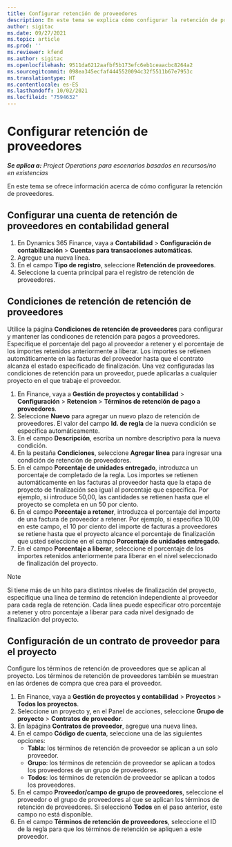 ```yaml
---
title: Configurar retención de proveedores
description: En este tema se explica cómo configurar la retención de proveedores.
author: sigitac
ms.date: 09/27/2021
ms.topic: article
ms.prod: ''
ms.reviewer: kfend
ms.author: sigitac
ms.openlocfilehash: 9511da6212aafbf5b173efc6eb1ceaacbc8264a2
ms.sourcegitcommit: 098ea345ecfaf4445520094c32f5511b67e7953c
ms.translationtype: HT
ms.contentlocale: es-ES
ms.lasthandoff: 10/02/2021
ms.locfileid: "7594632"
---
```

# <a name="set-up-vendor-retention"></a>Configurar retención de proveedores

_**Se aplica a:** Project Operations para escenarios basados en recursos/no en existencias_

En este tema se ofrece información acerca de cómo configurar la retención de proveedores.

## <a name="set-up-a-vendor-retention-account-in-general-ledger"></a>Configurar una cuenta de retención de proveedores en contabilidad general

1. En Dynamics 365 Finance, vaya a **Contabilidad** > **Configuración de contabilización** > **Cuentas para transacciones automáticas**.
2. Agregue una nueva línea.
3. En el campo **Tipo de registro**, seleccione **Retención de proveedores**.
4. Seleccione la cuenta principal para el registro de retención de proveedores.

## <a name="create-vendor-retention-terms"></a>Condiciones de retención de retención de proveedores

Utilice la página **Condiciones de retención de proveedores** para configurar y mantener las condicones de retención para pagos a proveedores. Especifique el porcentaje del pago al proveedor a retener y el porcentaje de los importes retenidos anteriormente a liberar. Los importes se retienen automáticamente en las facturas del proveedor hasta que el contrato alcanza el estado especificado de finalización. Una vez configuradas las condiciones de retención para un proveedor, puede aplicarlas a cualquier proyecto en el que trabaje el proveedor.

1. En Finance, vaya a **Gestión de proyectos y contabilidad** > **Configuración** > **Retencion** > **Términos de retención de pago a proveedores**.
2. Seleccione **Nuevo** para agregar un nuevo plazo de retención de proveedores. El valor del campo **Id. de regla** de la nueva condición se especifica automáticamente. 
3. En el campo **Descripción**, escriba un nombre descriptivo para la nueva condición.
4. En la pestaña **Condiciones**, seleccione **Agregar línea** para ingresar una condición de retención de proveedores.
5. En el campo **Porcentaje de unidades entregado**, introduzca un porcentaje de completado de la regla. Los importes se retienen automáticamente en las facturas al proveedor hasta que la etapa de proyecto de finalización sea igual al porcentaje que especifica. Por ejemplo, si introduce 50,00, las cantidades se retienen hasta que el proyecto se completa en un 50 por ciento.
6. En el campo **Porcentaje a retener**, introduzca el porcentaje del importe de una factura de proveedor a retener. Por ejemplo, si especifica 10,00 en este campo, el 10 por ciento del importe de facturas a proveedores se retiene hasta que el proyecto alcance el porcentaje de finalización que usted seleccione en el campo **Porcentaje de unidades entregado**.
7. En el campo **Porcentaje a liberar**, seleccione el porcentaje de los importes retenidos anteriormente para liberar en el nivel seleccionado de finalización del proyecto.

> [!NOTE]
> Si tiene más de un hito para distintos niveles de finalización del proyecto, especifique una línea de termino de retención independiente al proveedor para cada regla de retención. Cada línea puede especificar otro porcentaje a retener y otro porcentaje a liberar para cada nivel designado de finalización del proyecto.

## <a name="set-up-a-vendor-agreement-for-the-project"></a>Configuración de un contrato de proveedor para el proyecto

Configure los términos de retención de proveedores que se aplican al proyecto. Los términos de retención de proveedores también se muestran en las órdenes de compra que crea para el proveedor.

1. En Finance, vaya a **Gestión de proyectos y contabilidad** > **Proyectos** > **Todos los proyectos**. 
2. Seleccione un proyecto y, en el Panel de acciones, seleccione **Grupo de proyecto** > **Contratos de proveedor**.
3. En lapágina **Contratos de proveedor**, agregue una nueva línea.
4. En el campo **Código de cuenta**, seleccione una de las siguientes opciones:
   - **Tabla**: los términos de retención de proveedor se aplican a un solo proveedor.
   - **Grupo**: los términos de retención de proveedor se aplican a todos los proveedores de un grupo de proveedores.
   - **Todos**: los términos de retención de proveedor se aplican a todos los proveedores.
5. En el campo **Proveedor/campo de grupo de proveedores**, seleccione el proveedor o el grupo de proveedores al que se aplican los términos de retención de proveedores. Si seleccionó **Todos** en el paso anterior, este campo no está disponible.
6. En el campo **Términos de retención de proveedores**, seleccione el ID de la regla para que los términos de retención se apliquen a este proveedor.

